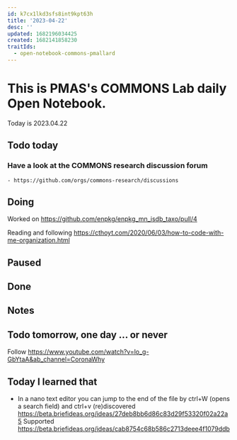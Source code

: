 ```yaml
---
id: k7cx1lkd3sfs8int9kpt63h
title: '2023-04-22'
desc: ''
updated: 1682196034425
created: 1682141858230
traitIds:
  - open-notebook-commons-pmallard
---
```


# This is PMAS's COMMONS Lab daily Open Notebook.

Today is 2023.04.22

## Todo today

### Have a look at the COMMONS research discussion forum
    - https://github.com/orgs/commons-research/discussions
###
###

## Doing

Worked on https://github.com/enpkg/enpkg_mn_isdb_taxo/pull/4

Reading and following https://cthoyt.com/2020/06/03/how-to-code-with-me-organization.html



## Paused

## Done

## Notes

## Todo tomorrow, one day ... or never 
Follow https://www.youtube.com/watch?v=lo_g-GbYtaA&ab_channel=CoronaWhy


###
###


## Today I learned that

- In a nano text editor you can jump to the end of the file by ctrl+W (opens a search field) and ctrl+v
(re)discovered https://beta.briefideas.org/ideas/27deb8bb6d86c83d29f53320f02a22a5
Supported https://beta.briefideas.org/ideas/cab8754c68b586c2713deee4f1079ddb





